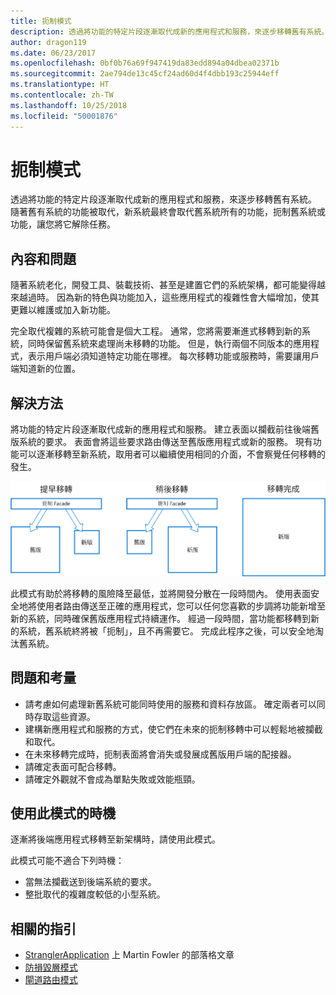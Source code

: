 ```yaml
---
title: 扼制模式
description: 透過將功能的特定片段逐漸取代成新的應用程式和服務，來逐步移轉舊有系統。
author: dragon119
ms.date: 06/23/2017
ms.openlocfilehash: 0bf0b76a69f947419da83edd894a04dbea02371b
ms.sourcegitcommit: 2ae794de13c45cf24ad60d4f4dbb193c25944eff
ms.translationtype: HT
ms.contentlocale: zh-TW
ms.lasthandoff: 10/25/2018
ms.locfileid: "50001876"
---
```

# <a name="strangler-pattern"></a>扼制模式

透過將功能的特定片段逐漸取代成新的應用程式和服務，來逐步移轉舊有系統。 隨著舊有系統的功能被取代，新系統最終會取代舊系統所有的功能，扼制舊系統或功能，讓您將它解除任務。 

## <a name="context-and-problem"></a>內容和問題

隨著系統老化，開發工具、裝載技術、甚至是建置它們的系統架構，都可能變得越來越過時。 因為新的特色與功能加入，這些應用程式的複雜性會大幅增加，使其更難以維護或加入新功能。

完全取代複雜的系統可能會是個大工程。 通常，您將需要漸進式移轉到新的系統，同時保留舊系統來處理尚未移轉的功能。 但是，執行兩個不同版本的應用程式，表示用戶端必須知道特定功能在哪裡。 每次移轉功能或服務時，需要讓用戶端知道新的位置。

## <a name="solution"></a>解決方法

將功能的特定片段逐漸取代成新的應用程式和服務。 建立表面以攔截前往後端舊版系統的要求。 表面會將這些要求路由傳送至舊版應用程式或新的服務。 現有功能可以逐漸移轉至新系統，取用者可以繼續使用相同的介面，不會察覺任何移轉的發生。

![](./_images/strangler.png)  

此模式有助於將移轉的風險降至最低，並將開發分散在一段時間內。 使用表面安全地將使用者路由傳送至正確的應用程式，您可以任何您喜歡的步調將功能新增至新的系統，同時確保舊版應用程式持續運作。 經過一段時間，當功能都移轉到新的系統，舊系統終將被「扼制」，且不再需要它。 完成此程序之後，可以安全地淘汰舊系統。

## <a name="issues-and-considerations"></a>問題和考量

- 請考慮如何處理新舊系統可能同時使用的服務和資料存放區。 確定兩者可以同時存取這些資源。
- 建構新應用程式和服務的方式，使它們在未來的扼制移轉中可以輕鬆地被攔截和取代。
- 在未來移轉完成時，扼制表面將會消失或發展成舊版用戶端的配接器。
- 請確定表面可配合移轉。
- 請確定外觀就不會成為單點失敗或效能瓶頸。

## <a name="when-to-use-this-pattern"></a>使用此模式的時機

逐漸將後端應用程式移轉至新架構時，請使用此模式。

此模式可能不適合下列時機：

- 當無法攔截送到後端系統的要求。
- 整批取代的複雜度較低的小型系統。

## <a name="related-guidance"></a>相關的指引

- [StranglerApplication](https://www.martinfowler.com/bliki/StranglerApplication.html) 上 Martin Fowler 的部落格文章
- [防損毀層模式](./anti-corruption-layer.md)
- [閘道路由模式](./gateway-routing.md)


 

